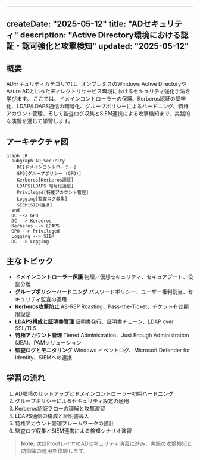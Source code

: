 ---

createDate: "2025-05-12"
title: "ADセキュリティ"
description: "Active Directory環境における認証・認可強化と攻撃検知"
updated: "2025-05-12"
---------------------

## 概要

ADセキュリティカテゴリでは、オンプレミスのWindows Active DirectoryやAzure ADといったディレクトリサービス環境におけるセキュリティ強化手法を学びます。
ここでは、ドメインコントローラーの保護、Kerberos認証の堅牢化、LDAP/LDAPS通信の暗号化、グループポリシーによるハードニング、特権アカウント管理、そして監査ログ収集とSIEM連携による攻撃検知まで、実践的な演習を通じて学習します。

## アーキテクチャ図

```mermaid
graph LR
  subgraph AD_Security
    DC[ドメインコントローラー]
    GPO[グループポリシー (GPO)]
    Kerberos[Kerberos認証]
    LDAPS[LDAPS 暗号化通信]
    Privileged[特権アカウント管理]
    Logging[監査ログ収集]
    SIEM[SIEM連携]
  end
  DC --> GPO
  DC --> Kerberos
  Kerberos --> LDAPS
  GPO --> Privileged
  Logging --> SIEM
  DC --> Logging
```

## 主なトピック

* **ドメインコントローラー保護**
  物理／仮想セキュリティ、セキュアブート、役割分離
* **グループポリシーハードニング**
  パスワードポリシー、ユーザー権利割当、セキュリティ監査の適用
* **Kerberos攻撃防止**
  AS-REP Roasting、Pass-the-Ticket、チケット有効期限設定
* **LDAPS構成と証明書管理**
  証明書発行、証明書チェーン、LDAP over SSL/TLS
* **特権アカウント管理**
  Tiered Administration、Just Enough Administration (JEA)、PAMソリューション
* **監査ログとモニタリング**
  Windows イベントログ、Microsoft Defender for Identity、SIEMへの連携

## 学習の流れ

1. AD環境のセットアップとドメインコントローラー初期ハードニング
2. グループポリシーによるセキュリティ設定の適用
3. Kerberos認証フローの理解と攻撃演習
4. LDAPS通信の構成と証明書導入
5. 特権アカウント管理フレームワークの設計
6. 監査ログ収集とSIEM連携による検知シナリオ演習

> **Note:** 次はProofレイヤのADセキュリティ演習に進み、実際の攻撃検知と防御策の運用を体験します。
